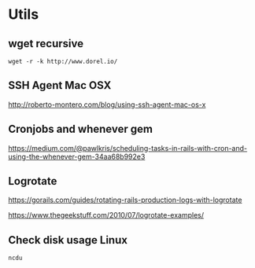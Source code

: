 # Utils
## wget recursive
`wget -r -k http://www.dorel.io/`

## SSH Agent Mac OSX
http://roberto-montero.com/blog/using-ssh-agent-mac-os-x

## Cronjobs and whenever gem
https://medium.com/@pawlkris/scheduling-tasks-in-rails-with-cron-and-using-the-whenever-gem-34aa68b992e3

## Logrotate

https://gorails.com/guides/rotating-rails-production-logs-with-logrotate

https://www.thegeekstuff.com/2010/07/logrotate-examples/

## Check disk usage Linux
`ncdu`
